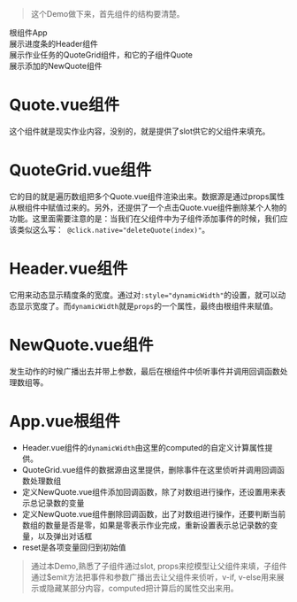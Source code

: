 > 这个Demo做下来，首先组件的结构要清楚。

根组件App  
展示进度条的Header组件  
展示作业任务的QuoteGrid组件，和它的子组件Quote  
展示添加的NewQuote组件

# Quote.vue组件

这个组件就是现实作业内容，没别的，就是提供了slot供它的父组件来填充。

# QuoteGrid.vue组件

它的目的就是遍历数组把多个Quote.vue组件渲染出来。数据源是通过props属性从根组件中赋值过来的。另外，还提供了一个点击Quote.vue组件删除某个人物的功能。这里面需要注意的是：当我们在父组件中为子组件添加事件的时候，我们应该类似这么写：` @click.native="deleteQuote(index)"`。

# Header.vue组件

它用来动态显示精度条的宽度。通过对`:style="dynamicWidth"`的设置，就可以动态显示宽度了。而`dynamicWidth`就是`props`的一个属性，最终由根组件来赋值。

# NewQuote.vue组件

发生动作的时候广播出去并带上参数，最后在根组件中侦听事件并调用回调函数处理数组等。

# App.vue根组件

- Header.vue组件的`dynamicWidth`由这里的computed的自定义计算属性提供。
- QuoteGrid.vue组件的数据源由这里提供，删除事件在这里侦听并调用回调函数处理数组
- 定义NewQuote.vue组件添加回调函数，除了对数组进行操作，还设置用来表示总记录数的变量
- 定义NewQuote.vue组件删除回调函数，出了对数组进行操作，还要判断当前数组的数量是否是零，如果是零表示作业完成，重新设置表示总记录数的变量，以及弹出对话框
- reset是各项变量回归到初始值

> 通过本Demo,熟悉了子组件通过slot, props来挖模型让父组件来填，子组件通过$emit方法把事件和参数广播出去让父组件来侦听，v-if, v-else用来展示或隐藏某部分内容，computed把计算后的属性交出来用。
